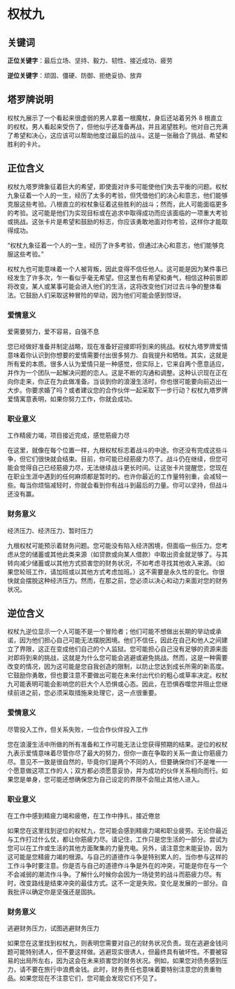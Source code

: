 # 权杖九

## 关键词

**正位关键字**：最后立场、坚持、毅力、韧性、接近成功、疲劳

**逆位关键字**：顽固、僵硬、防御、拒绝妥协、放弃

## 塔罗牌说明

权杖九展示了一个看起来很虚弱的男人拿着一根魔杖，身后还站着另外 8 根直立的权杖。男人看起来受伤了，但他似乎还准备再战，并且渴望胜利。他对自己充满了希望和决心，这应该可以帮助他度过最后的战斗。这是一张融合了挑战、希望和胜利的卡片。

## 正位含义

权杖九塔罗牌象征着巨大的希望，即使面对许多可能使他们失去平衡的问题。权杖九象征着一个人的一生，经历了太多的考验，但凭借他们的决心和意志，他们能够克服这些考验。八根直立的权杖象征着这些胜利的战斗；然而，此人可能面临更多的考验。这可能是他们为实现目标或在追求中取得成功而应该面临的一项重大考验或挑战。这张卡片是希望和鼓励的标志，你应该勇敢地面对你考验，这样你才能取得成功。

“权杖九象征着一个人的一生，经历了许多考验，但通过决心和意志，他们能够克服这些考验。”

权杖九也可能意味着一个人被背叛，因此变得不信任他人。这可能是因为某件事已经发生了许多次，乍一看似乎毫无希望。但这里也有希望和勇气，相信这种前景即将改变。某人或某事可能会进入他们的生活，这将改变他们对过去斗争的整体看法。它鼓励人们采取这种冒险的举动，因为他们可能会感到惊讶。

### 爱情意义

爱需要努力，爱不容易，自强不息

您已经做好准备并制定战略，现在准备好迎接即将到来的挑战。权杖九塔罗牌爱情意味着你认识到你想要的爱情需要付出很多努力、自我提升和牺牲。其实，这就是所有爱的本质。很多人认为爱情只是一种感觉，但实际上，它来自两个愿意适应，并作为一个团队一起解决问题的恋人。这是不断的沟通和调整。这种认识现在正在向你走来，你正在为此做准备。当谈到你的浪漫生活时，你也很可能要向前迈出一大步。你要求婚了吗？或者建议您的合作伙伴一起采取下一步行动？权杖九塔罗牌爱情寓意表明，如果你努力工作，你就会成功。

### 职业意义

工作精疲力竭，项目接近完成，感觉筋疲力尽

在这里，就像在每个位置一样，九根权杖标志着战斗的中途。你还没有完成这些斗争，但它们很快就会结束。目前，你可能已经筋疲力尽了。战斗仍在继续，但您可能会觉得自己已经筋疲力尽，无法继续战斗更长时间。让这张卡片提醒您，您现在在职业生涯中遇到的任何麻烦都是暂时的。也许你最近的工作量特别重，会减轻一些。每当你烦恼减轻时，你就会看到你有战斗到最后的力量。你可以坚持，但战斗还没有赢。

### 财务意义

经济压力、经济压力、暂时压力

九根权杖可能预示着财务问题。您可能没有陷入经济困境，但面临一些压力。您考虑从您的储蓄或其他此类来源（如贷款或向某人借款）中取出资金就足够了。与其转向减少储蓄或以其他方式损害您的财务状况，不如考虑寻找其他收入来源。（如果您轮班工作，请加班或以其他方式考虑加班。）这不需要是永久性的变化。你很快就会摆脱这种经济压力。然而，在那之前，您必须以决心和动力来面对您的财务状况。

## 逆位含义

权杖九逆位显示一个人可能不是一个冒险者；他们可能不想做出长期的举动或承诺，因为他们担心自己可能无法摆脱困境。他们不信任，因此在自己和他人之间建立了界限，这正在变成他们自己的个人监狱。您可能担心自己没有足够的资源来面对即将到来的挑战，这就是为什么您可能会逃避或避免挑战。然而，这是一种需要改变的情况，因为这可能是您自我创造的限制，以防止您达到成长所需的新高度。它鼓励你勇敢，但也要注意不要做出可能在未来付出代价的粗心或草率决定。权杖九可能表明可能会影响您的巨大个人恐惧或心态。因此，在恐惧吞噬您并阻止您继续前进之前，您必须采取措施来处理它，这一点很重要。

### 爱情意义

尽管投入工作，但关系失败，一位合作伙伴投入工作

您在浪漫生活中所做的所有准备和工作可能无法让您获得预期的结果。逆位的权杖九表示爱情意味着尽管你尽了最大的努力，但你一直在争取的关系一直让你筋疲力尽。意见不一致是很自然的，毕竟你们是两个不同的人，但要确保你们不是唯一一个愿意做这项工作的人；双方都必须愿意妥协，并为成功的伙伴关系相向而行。如果您是单身，您可能还想确保您为自己设定的界限不会阻止其他人进入。

### 职业意义

在工作中感到精疲力竭和疲倦，在工作中挣扎，接近倦怠

如果您在这里找到逆位的权杖九，您可能会感到精疲力竭和职业疲劳。无论你最近与工作打过什么仗，都让你筋疲力尽。请记住，工作只是您生活的一部分。尝试为您可以在工作或生活的其他方面聚集的力量充电。另外，请注意您未能妥协，因为这可能是您精疲力竭的根源。与自己的道德作斗争是特别累人的，当你参与这样的工作斗争时要注意。你是否与自己的道德作斗争是外在的冲突，可能是你在与一个不会减弱的潮流作斗争。了解什么时候你会因为一场徒劳的战斗而筋疲力尽。有时，改变路线是结束冲突的最佳方式。这不一定是失败。变化是发展的一部分。自我批评以确定你是坚强还是固执。

### 财务意义

逃避财务压力，试图逃避财务压力

如果您在这里找到权杖九，则表明您需要对自己的财务状况负责。现在逃避金钱问题可能特别诱人，但不要这样做。逃避现实很诱人，但最终具有破坏性。不要被容易的出局所左右，因为这会在未来损害您的财务状况。例如，如果您对债务感到压力，请不要在旅行中浪费金钱。此时，财务责任也意味着要特别注意您的贵重物品。如果您现在不注意它们，您可能会发现它们不见了。
